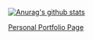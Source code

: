 <!-- <img src="https://i.imgur.com/ppm8TjI.png" height="75px"></img> -->

[![Anurag's github stats](https://github-readme-stats.vercel.app/api?username=wikidbrit&show_icons=true&theme=dark)](https://github.com/anuraghazra/github-readme-stats)

[Personal Portfolio Page](https://fleming.digital)
<!--
**wikidbrit/wikidbrit** is a ✨ _special_ ✨ repository because its `README.md` (this file) appears on your GitHub profile.

Here are some ideas to get you started:

- 🔭 I’m currently working on ...
- 🌱 I’m currently learning ...
- 👯 I’m looking to collaborate on ...
- 🤔 I’m looking for help with ...
- 💬 Ask me about ...
- 📫 How to reach me: ...
- 😄 Pronouns: ...
- ⚡ Fun fact: ...
-->
